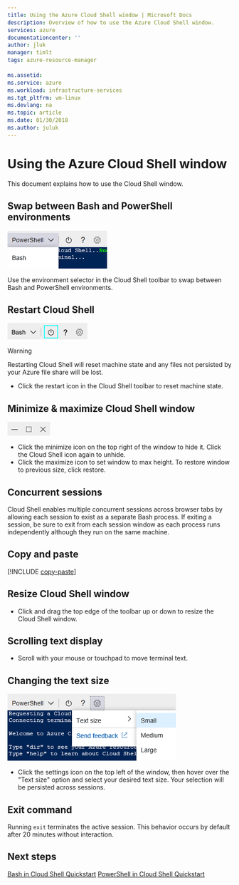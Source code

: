 ```yaml
---
title: Using the Azure Cloud Shell window | Microsoft Docs
description: Overview of how to use the Azure Cloud Shell window.
services: azure
documentationcenter: ''
author: jluk
manager: timlt
tags: azure-resource-manager
 
ms.assetid: 
ms.service: azure
ms.workload: infrastructure-services
ms.tgt_pltfrm: vm-linux
ms.devlang: na
ms.topic: article
ms.date: 01/30/2018
ms.author: juluk
---
```


# Using the Azure Cloud Shell window

This document explains how to use the Cloud Shell window.

## Swap between Bash and PowerShell environments
![](media/using-the-shell-window/env-selector.png)

Use the environment selector in the Cloud Shell toolbar to swap between Bash and PowerShell environments.

## Restart Cloud Shell
![](media/using-the-shell-window/restart.png)
> [!WARNING]
> Restarting Cloud Shell will reset machine state and any files not persisted by your Azure file share will be lost.

* Click the restart icon in the Cloud Shell toolbar to reset machine state.

## Minimize & maximize Cloud Shell window
![](media/using-the-shell-window/minmax.png)
* Click the minimize icon on the top right of the window to hide it. Click the Cloud Shell icon again to unhide.
* Click the maximize icon to set window to max height. To restore window to previous size, click restore.

## Concurrent sessions
Cloud Shell enables multiple concurrent sessions across browser tabs by allowing each session to exist as a separate Bash process.
If exiting a session, be sure to exit from each session window as each process runs independently although they run on the same machine.

## Copy and paste
[!INCLUDE [copy-paste](../../includes/cloud-shell-copy-paste.md)]

## Resize Cloud Shell window
* Click and drag the top edge of the toolbar up or down to resize the Cloud Shell window.

## Scrolling text display
* Scroll with your mouse or touchpad to move terminal text.

## Changing the text size
![](media/using-the-shell-window/text-size.png)
* Click the settings icon on the top left of the window, then hover over the "Text size" option and select your desired text size. Your selection will be persisted across sessions.

## Exit command
Running `exit` terminates the active session. This behavior occurs by default after 20 minutes without interaction.

## Next steps

[Bash in Cloud Shell Quickstart](quickstart.md)
[PowerShell in Cloud Shell Quickstart](quickstart-powershell.md)